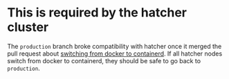 This is required by the hatcher cluster
=======================================

The `production` branch broke compatibility with hatcher once it merged
the pull request about [switching from docker to containerd][1]. If all
hatcher nodes switch from docker to containerd, they should be safe to
go back to `production`.

[1]: https://github.com/mlibrary/nebula/pull/582
